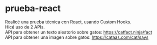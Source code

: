 ﻿# prueba-react

Realicé una prueba técnica con React, usando Custom Hooks.<br>
Hicé uso de 2 APIs.<br>
API para obtener un texto aleatorio sobre gatos: https://catfact.ninja/fact<br>
API para obtener una imagen sobre gatos: https://cataas.com/cat/says
